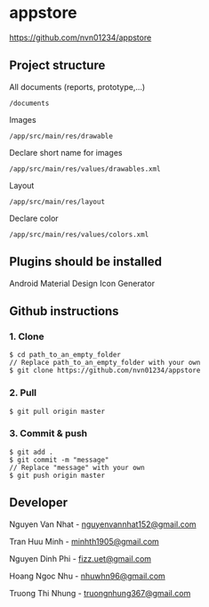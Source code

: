 # appstore
https://github.com/nvn01234/appstore

## Project structure
All documents (reports, prototype,...)

    /documents

Images

    /app/src/main/res/drawable

Declare short name for images

    /app/src/main/res/values/drawables.xml

Layout

    /app/src/main/res/layout

Declare color

    /app/src/main/res/values/colors.xml

## Plugins should be installed
Android Material Design Icon Generator

## Github instructions
### 1. Clone

    $ cd path_to_an_empty_folder
    // Replace path_to_an_empty_folder with your own
    $ git clone https://github.com/nvn01234/appstore

### 2. Pull

    $ git pull origin master

### 3. Commit & push

    $ git add .
    $ git commit -m "message"
    // Replace "message" with your own
    $ git push origin master

## Developer
Nguyen Van Nhat - nguyenvannhat152@gmail.com

Tran Huu Minh - minhth1905@gmail.com

Nguyen Dinh Phi - fizz.uet@gmail.com

Hoang Ngoc Nhu - nhuwhn96@gmail.com

Truong Thi Nhung - truongnhung367@gmail.com
